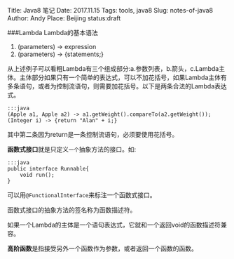 Title: Java8 笔记
Date: 2017.11.15
Tags: tools, java8
Slug: notes-of-java8
Author: Andy
Place: Beijing
status:draft

###Lambda
Lambda的基本语法

1. (parameters) -> expression
1. (parameters) -> {statements;}

从上述例子可以看粗Lambda有三个组成部分:a.参数列表，b.箭头，c.Lambda主体。主体部分如果只有一个简单的表达式，可以不加花括号，如果Lambda主体有多条语句，或者为控制流语句，则需要加花括号。以下是两条合法的Lambda表达式。

    :::java
    (Apple a1, Apple a2) -> a1.getWeight().compareTo(a2.getWeight());
    (Integer i) -> {return "Alan" + i;}

其中第二条因为return是一条控制流语句，必须要使用花括号。

**函数式接口**就是只定义`一个`抽象方法的接口。如:

    :::java
    public interface Runnable{
        void run();
    }

可以用`@FunctionalInterface`来标注一个函数式接口。

函数式接口的抽象方法的签名称为函数描述符。

如果一个Lambda的主体是一个语句表达式，它就和一个返回void的函数描述符兼容。

**高阶函数**是指接受另外一个函数作为参数，或者返回一个函数的函数。

